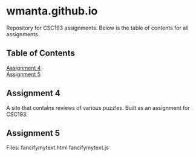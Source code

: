 # wmanta.github.io  
Repository for CSC193 assignments. Below is the table of contents for all assignments.  

## Table of Contents  
[Assignment 4](#assign4)  
[Assignment 5](#assign5)  
  
<a name="assign4"></a>  
## Assignment 4  
A site that contains reviews of various puzzles. Built as an assignment for CSC193.  

<a name="assign5"></a> 
## Assignment 5 
 Files: fancifymytext.html fancifymytext.js  


